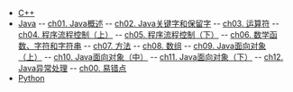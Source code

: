 -   [C++](coding/c++.md)
-   [Java](coding/java.md)
--   [ch01. Java概述](coding/Java/ch01)
--   [ch02. Java关键字和保留字](coding/Java/ch02)
--   [ch03. 运算符](coding/Java/ch03)
--   [ch04. 程序流程控制（上）](coding/Java/ch04)
--   [ch05. 程序流程控制（下）](coding/Java/ch05)
--   [ch06. 数学函数、字符和字符串](coding/Java/ch06)
--   [ch07. 方法](coding/Java/ch07)
--   [ch08. 数组](coding/Java/ch08)
--   [ch09. Java面向对象（上）](coding/Java/ch09)
--   [ch10. Java面向对象（中）](coding/Java/ch10)
--   [ch11. Java面向对象（下）](coding/Java/ch11)
--   [ch12. Java异常处理](coding/Java/ch12)
--   [ch00. 易错点](coding/Java/ch00)
-   [Python](coding/python.md)